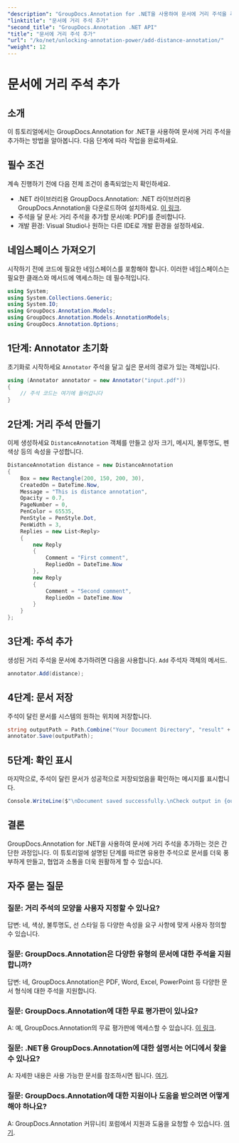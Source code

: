 ```yaml
---
"description": "GroupDocs.Annotation for .NET을 사용하여 문서에 거리 주석을 추가하는 방법을 알아보세요. 협업과 커뮤니케이션을 손쉽게 향상시켜 보세요."
"linktitle": "문서에 거리 주석 추가"
"second_title": "GroupDocs.Annotation .NET API"
"title": "문서에 거리 주석 추가"
"url": "/ko/net/unlocking-annotation-power/add-distance-annotation/"
"weight": 12
---
```


# 문서에 거리 주석 추가

## 소개
이 튜토리얼에서는 GroupDocs.Annotation for .NET을 사용하여 문서에 거리 주석을 추가하는 방법을 알아봅니다. 다음 단계에 따라 작업을 완료하세요.
## 필수 조건

계속 진행하기 전에 다음 전제 조건이 충족되었는지 확인하세요.

- .NET 라이브러리용 GroupDocs.Annotation: .NET 라이브러리용 GroupDocs.Annotation을 다운로드하여 설치하세요. [이 링크](https://releases.groupdocs.com/annotation/net/).
- 주석을 달 문서: 거리 주석을 추가할 문서(예: PDF)를 준비합니다.
- 개발 환경: Visual Studio나 원하는 다른 IDE로 개발 환경을 설정하세요.

## 네임스페이스 가져오기

시작하기 전에 코드에 필요한 네임스페이스를 포함해야 합니다. 이러한 네임스페이스는 필요한 클래스와 메서드에 액세스하는 데 필수적입니다.

```csharp
using System;
using System.Collections.Generic;
using System.IO;
using GroupDocs.Annotation.Models;
using GroupDocs.Annotation.Models.AnnotationModels;
using GroupDocs.Annotation.Options;
```


## 1단계: Annotator 초기화

초기화로 시작하세요 `Annotator` 주석을 달고 싶은 문서의 경로가 있는 객체입니다.

```csharp
using (Annotator annotator = new Annotator("input.pdf"))
{
    // 주석 코드는 여기에 들어갑니다
}
```

## 2단계: 거리 주석 만들기

이제 생성하세요 `DistanceAnnotation` 객체를 만들고 상자 크기, 메시지, 불투명도, 펜 색상 등의 속성을 구성합니다.

```csharp
DistanceAnnotation distance = new DistanceAnnotation
{
    Box = new Rectangle(200, 150, 200, 30),
    CreatedOn = DateTime.Now,
    Message = "This is distance annotation",
    Opacity = 0.7,
    PageNumber = 0,
    PenColor = 65535,
    PenStyle = PenStyle.Dot,
    PenWidth = 3,
    Replies = new List<Reply>
    {
        new Reply
        {
            Comment = "First comment",
            RepliedOn = DateTime.Now
        },
        new Reply
        {
            Comment = "Second comment",
            RepliedOn = DateTime.Now
        }
    }
};
```

## 3단계: 주석 추가

생성된 거리 주석을 문서에 추가하려면 다음을 사용합니다. `Add` 주석자 객체의 메서드.

```csharp
annotator.Add(distance);
```

## 4단계: 문서 저장

주석이 달린 문서를 시스템의 원하는 위치에 저장합니다.

```csharp
string outputPath = Path.Combine("Your Document Directory", "result" + Path.GetExtension("input.pdf"));
annotator.Save(outputPath);
```

## 5단계: 확인 표시

마지막으로, 주석이 달린 문서가 성공적으로 저장되었음을 확인하는 메시지를 표시합니다.

```csharp
Console.WriteLine($"\nDocument saved successfully.\nCheck output in {outputPath}.");
```

## 결론

GroupDocs.Annotation for .NET을 사용하여 문서에 거리 주석을 추가하는 것은 간단한 과정입니다. 이 튜토리얼에 설명된 단계를 따르면 유용한 주석으로 문서를 더욱 풍부하게 만들고, 협업과 소통을 더욱 원활하게 할 수 있습니다.

## 자주 묻는 질문

### 질문: 거리 주석의 모양을 사용자 지정할 수 있나요?

답변: 네, 색상, 불투명도, 선 스타일 등 다양한 속성을 요구 사항에 맞게 사용자 정의할 수 있습니다.

### 질문: GroupDocs.Annotation은 다양한 유형의 문서에 대한 주석을 지원합니까?

답변: 네, GroupDocs.Annotation은 PDF, Word, Excel, PowerPoint 등 다양한 문서 형식에 대한 주석을 지원합니다.

### 질문: GroupDocs.Annotation에 대한 무료 평가판이 있나요?

A: 예, GroupDocs.Annotation의 무료 평가판에 액세스할 수 있습니다. [이 링크](https://releases.groupdocs.com/).

### 질문: .NET용 GroupDocs.Annotation에 대한 설명서는 어디에서 찾을 수 있나요?

A: 자세한 내용은 사용 가능한 문서를 참조하시면 됩니다. [여기](https://tutorials.groupdocs.com/annotation/net/).

### 질문: GroupDocs.Annotation에 대한 지원이나 도움을 받으려면 어떻게 해야 하나요?

A: GroupDocs.Annotation 커뮤니티 포럼에서 지원과 도움을 요청할 수 있습니다. [여기](https://forum.groupdocs.com/c/annotation/10).